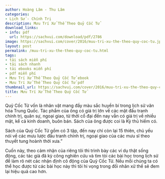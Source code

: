 ```yaml
---
author: Hoàng Lâm - Thu Lâm
categories:
- Lịch Sử - Chính Trị
description: Mưu Trí Xử Thế Theo Quỷ Cốc Tử
download_links:
- info: pdf
  url: https://sachvui.com/download/pdf/2786
image: https://sachvui.com/cover/2016/muu-tri-xu-the-theo-quy-coc-tu.jpg
layout: post
permalink: /muu-tri-xu-the-theo-quy-coc-tu.html
tags:
- tải sách miễn phí
- tải sách nhanh
- tải ebooks miễn phí
- pdf miễn phí
- Mưu Trí Xử Thế Theo Quỷ Cốc Tử ebook
- Mưu Trí Xử Thế Theo Quỷ Cốc Tử pdf
thumbnail_url: https://sachvui.com/cover/2016/muu-tri-xu-the-theo-quy-coc-tu.jpg
title: Mưu Trí Xử Thế Theo Quỷ Cốc Tử
---
```


 <div class="item-desc text-justify"> <p>Quỷ Cốc Tử vốn là nhân vật mang đầy màu sắc huyền bí trong lịch sử văn hóa Trung Quốc. Tác phẩm của ông có giá trị lớn về các mặt đấu tranh chính trị, quân sự, ngoại giao, từ thời cổ đại đến nay vẫn có giá trị về nhiều mặt, kể cả kinh doanh, buôn bán. Sách của ông được coi là Kỳ thủ hiếm có.</p><p>Sách của Quỷ Cốc Tử gồm có 3 tập, đến nay chỉ còn lại 15 thiên, chủ yếu nói về các mưu lược đấu tranh chính trị, ngoại giao của các mưu sĩ theo thuyết tung hoành thời xưa.”</p><p>Cuốn này, theo cảm nhận của riêng tôi thì trình bày các ví dụ thật sống động, các tác giả đã kỳ công nghiên cứu và tìm tòi các bài học trong lịch sử để làm rõ nét các nhận định cô động của Quỷ Cốc Tử. Nếu mỗi chúng ta có thể học được từ các bài học này thì tôi hi vọng trong đối nhân xử thế sẽ đem lại hiệu quả cao hơn.</p><p> </p> </div>